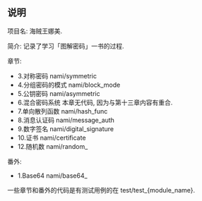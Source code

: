 ## 说明
项目名: 海贼王娜美.

简介: 记录了学习「图解密码」一书的过程.

章节:
  - 3.对称密码 nami/symmetric
  - 4.分组密码的模式 nami/block_mode
  - 5.公钥密码 nami/asymmetric
  - 6.混合密码系统 本章无代码, 因为与第十三章内容有重合.
  - 7.单向散列函数 nami/hash_func
  - 8.消息认证码 nami/message_auth
  - 9.数字签名 nami/digital_signature
  - 10.证书 nami/certificate
  - 12.随机数 nami/random_

番外:
  - 1.Base64 nami/base64_

一些章节和番外的代码是有测试用例的在 test/test_{module_name}.
